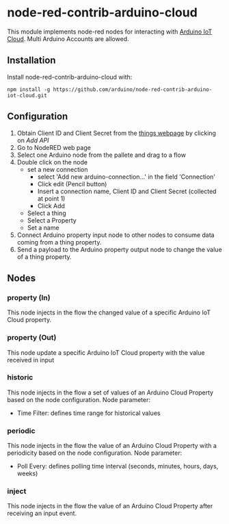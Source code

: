 # node-red-contrib-arduino-cloud

This module implements node-red nodes for interacting with [Arduino IoT Cloud](https://create.arduino.cc/iot).
Multi Arduino Accounts are allowed.

## Installation
Install node-red-contrib-arduino-cloud with:

`npm install -g https://github.com/arduino/node-red-contrib-arduino-iot-cloud.git`

## Configuration 
1. Obtain Client ID and Client Secret from the [things webpage](https://create.arduino.cc/iot/things) by clicking on *Add API*
2. Go to NodeRED web page
3. Select one Arduino node from the pallete and drag to a flow
4. Double click on the node
    * set a new connection
      + select 'Add new arduino-connection...' in the field 'Connection'
      + Click edit (Pencil button)
      + Insert a connection name, Client ID and Client Secret (collected at point 1)
      + Click Add
    * Select a thing
    * Select a Property
    * Set a name
5. Connect Arduino property input node to other nodes to consume data coming from a thing property.
6. Send a payload to the Arduino property output node to change the value of a thing property.

## Nodes

### property (In)
This node injects in the flow the changed value of a specific Arduino IoT Cloud property.

### property (Out)
This node update a specific Arduino IoT Cloud property with the value received in input

### historic
This node injects in the flow a set of values of an Arduino Cloud Property based on the node configuration.
Node parameter:
+ Time Filter: defines time range for historical values

### periodic
This node injects in the flow the value of an Arduino Cloud Property with a periodicity based on the node configuration.
Node parameter:
+ Poll Every: defines polling time interval (seconds, minutes, hours, days, weeks)

### inject
This node injects in the flow the value of an Arduino Cloud Property after receiving an input event.